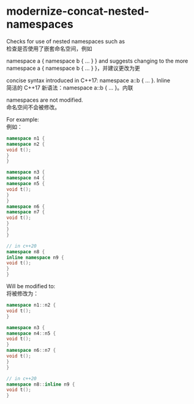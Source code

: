 # modernize-concat-nested-namespaces

Checks for use of nested namespaces such as  
检查是否使用了嵌套命名空间，例如

namespace a { namespace b { ... } } and suggests changing to the more  
namespace a { namespace b { ... } }，并建议更改为更

concise syntax introduced in C++17: namespace a::b { ... }. Inline  
简洁的 C++17 新语法：namespace a::b { ... }。内联

namespaces are not modified.  
命名空间不会被修改。

For example:  
例如：

```c++
namespace n1 {
namespace n2 {
void t();
}
}

namespace n3 {
namespace n4 {
namespace n5 {
void t();
}
}
namespace n6 {
namespace n7 {
void t();
}
}
}

// in c++20
namespace n8 {
inline namespace n9 {
void t();
}
}
```

Will be modified to:  
将被修改为：

```c++
namespace n1::n2 {
void t();
}

namespace n3 {
namespace n4::n5 {
void t();
}
namespace n6::n7 {
void t();
}
}

// in c++20
namespace n8::inline n9 {
void t();
}
```

